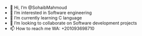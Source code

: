 - 👋 Hi, I’m @SohaibMahmoud
- 👀 I’m interested in Software engineering 
- 🌱 I’m currently learning C language
- 💞️ I’m looking to collaborate on Software development projects  
- 📫 How to reach me WA: +201093698710



